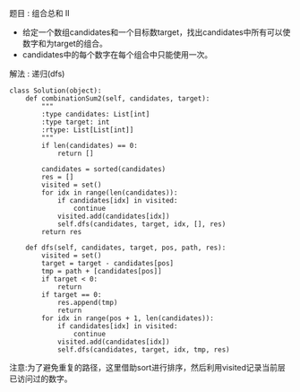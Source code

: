 题目 : 组合总和 II
   - 给定一个数组candidates和一个目标数target，找出candidates中所有可以使数字和为target的组合。
   - candidates中的每个数字在每个组合中只能使用一次。   

解法 : 递归(dfs)
```
class Solution(object):
    def combinationSum2(self, candidates, target):
        """
        :type candidates: List[int]
        :type target: int
        :rtype: List[List[int]]
        """
        if len(candidates) == 0:
            return []
        
        candidates = sorted(candidates)
        res = []
        visited = set()
        for idx in range(len(candidates)):
            if candidates[idx] in visited:
                continue
            visited.add(candidates[idx])
            self.dfs(candidates, target, idx, [], res)
        return res
        
    def dfs(self, candidates, target, pos, path, res):
        visited = set()
        target = target - candidates[pos]
        tmp = path + [candidates[pos]]
        if target < 0:
            return
        if target == 0:
            res.append(tmp)
            return
        for idx in range(pos + 1, len(candidates)):
            if candidates[idx] in visited:
                continue
            visited.add(candidates[idx])
            self.dfs(candidates, target, idx, tmp, res)
```
注意:为了避免重复的路径，这里借助sort进行排序，然后利用visited记录当前层已访问过的数字。